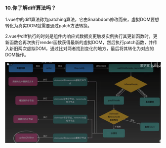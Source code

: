 ### 10.你了解diff算法吗？

1.vue中的diff算法称为patching算法，它由Snabbdom修改而来，虛拟DOM要想转化为真实DOM就需要通过patch方法转换。

2.vue中diff执行的时刻是组件内响应式数据变更触发实例执行其更新函数时，更新函数会再次执行render函数获得最新的虛拟DOM，然后执行patch函数，并传入新旧两次虛拟DOM，通过比对两者找到变化的地方，最后将其转化为对应的DOM操作。

<img src=./image-2.png />